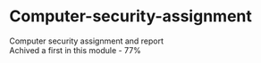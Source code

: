 # Computer-security-assignment
Computer security assignment and report
<br>Achived a first in this module - 77%
